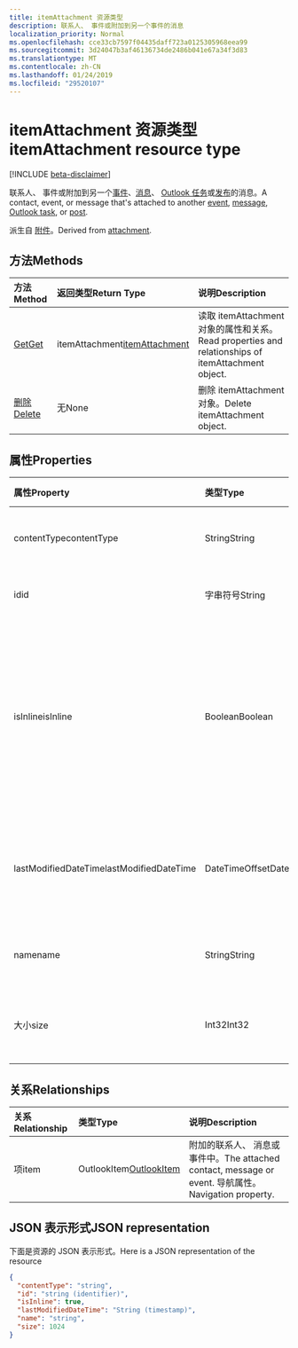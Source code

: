```yaml
---
title: itemAttachment 资源类型
description: 联系人、 事件或附加到另一个事件的消息
localization_priority: Normal
ms.openlocfilehash: cce33cb7597f04435daff723a0125305968eea99
ms.sourcegitcommit: 3d24047b3af46136734de2486b041e67a34f3d83
ms.translationtype: MT
ms.contentlocale: zh-CN
ms.lasthandoff: 01/24/2019
ms.locfileid: "29520107"
---
```

# <a name="itemattachment-resource-type"></a><span data-ttu-id="f79f9-103">itemAttachment 资源类型</span><span class="sxs-lookup"><span data-stu-id="f79f9-103">itemAttachment resource type</span></span>

[!INCLUDE [beta-disclaimer](../../includes/beta-disclaimer.md)]

<span data-ttu-id="f79f9-104">联系人、 事件或附加到另一个[事件](../resources/event.md)、[消息](../resources/message.md)、 [Outlook 任务](../resources/outlooktask.md)或[发布](../resources/post.md)的消息。</span><span class="sxs-lookup"><span data-stu-id="f79f9-104">A contact, event, or message that's attached to another [event](../resources/event.md), [message](../resources/message.md), [Outlook task](../resources/outlooktask.md), or [post](../resources/post.md).</span></span>  

<span data-ttu-id="f79f9-105">派生自 [附件](attachment.md)。</span><span class="sxs-lookup"><span data-stu-id="f79f9-105">Derived from [attachment](attachment.md).</span></span>

## <a name="methods"></a><span data-ttu-id="f79f9-106">方法</span><span class="sxs-lookup"><span data-stu-id="f79f9-106">Methods</span></span>

| <span data-ttu-id="f79f9-107">方法</span><span class="sxs-lookup"><span data-stu-id="f79f9-107">Method</span></span>       | <span data-ttu-id="f79f9-108">返回类型</span><span class="sxs-lookup"><span data-stu-id="f79f9-108">Return Type</span></span>  |<span data-ttu-id="f79f9-109">说明</span><span class="sxs-lookup"><span data-stu-id="f79f9-109">Description</span></span>|
|:---------------|:--------|:----------|
|[<span data-ttu-id="f79f9-110">Get</span><span class="sxs-lookup"><span data-stu-id="f79f9-110">Get</span></span>](../api/attachment-get.md) | <span data-ttu-id="f79f9-111">itemAttachment</span><span class="sxs-lookup"><span data-stu-id="f79f9-111">[itemAttachment](itemattachment.md)</span></span> |<span data-ttu-id="f79f9-112">读取 itemAttachment 对象的属性和关系。</span><span class="sxs-lookup"><span data-stu-id="f79f9-112">Read properties and relationships of itemAttachment object.</span></span>|
|[<span data-ttu-id="f79f9-113">删除</span><span class="sxs-lookup"><span data-stu-id="f79f9-113">Delete</span></span>](../api/attachment-delete.md) | <span data-ttu-id="f79f9-114">无</span><span class="sxs-lookup"><span data-stu-id="f79f9-114">None</span></span> |<span data-ttu-id="f79f9-115">删除 itemAttachment 对象。</span><span class="sxs-lookup"><span data-stu-id="f79f9-115">Delete itemAttachment object.</span></span> |

## <a name="properties"></a><span data-ttu-id="f79f9-116">属性</span><span class="sxs-lookup"><span data-stu-id="f79f9-116">Properties</span></span>
| <span data-ttu-id="f79f9-117">属性</span><span class="sxs-lookup"><span data-stu-id="f79f9-117">Property</span></span>     | <span data-ttu-id="f79f9-118">类型</span><span class="sxs-lookup"><span data-stu-id="f79f9-118">Type</span></span>   |<span data-ttu-id="f79f9-119">说明</span><span class="sxs-lookup"><span data-stu-id="f79f9-119">Description</span></span>|
|:---------------|:--------|:----------|
|<span data-ttu-id="f79f9-120">contentType</span><span class="sxs-lookup"><span data-stu-id="f79f9-120">contentType</span></span>|<span data-ttu-id="f79f9-121">String</span><span class="sxs-lookup"><span data-stu-id="f79f9-121">String</span></span>|<span data-ttu-id="f79f9-122">附件的内容类型。</span><span class="sxs-lookup"><span data-stu-id="f79f9-122">The content type of the attachment.</span></span>|
|<span data-ttu-id="f79f9-123">id</span><span class="sxs-lookup"><span data-stu-id="f79f9-123">id</span></span>|<span data-ttu-id="f79f9-124">字串符号</span><span class="sxs-lookup"><span data-stu-id="f79f9-124">String</span></span>| <span data-ttu-id="f79f9-125">附件 ID。</span><span class="sxs-lookup"><span data-stu-id="f79f9-125">The attachment ID.</span></span>|
|<span data-ttu-id="f79f9-126">isInline</span><span class="sxs-lookup"><span data-stu-id="f79f9-126">isInline</span></span>|<span data-ttu-id="f79f9-127">Boolean</span><span class="sxs-lookup"><span data-stu-id="f79f9-127">Boolean</span></span>|<span data-ttu-id="f79f9-128">如果附件是内联的（例如嵌入到项目正文中的图像），请设置为 true。</span><span class="sxs-lookup"><span data-stu-id="f79f9-128">Set to true if the attachment is inline, such as an embedded image within the body of the item.</span></span>|
|<span data-ttu-id="f79f9-129">lastModifiedDateTime</span><span class="sxs-lookup"><span data-stu-id="f79f9-129">lastModifiedDateTime</span></span>|<span data-ttu-id="f79f9-130">DateTimeOffset</span><span class="sxs-lookup"><span data-stu-id="f79f9-130">DateTimeOffset</span></span>|<span data-ttu-id="f79f9-131">上次修改附件的时间和日期。</span><span class="sxs-lookup"><span data-stu-id="f79f9-131">The last time and date that the attachment was modified.</span></span>|
|<span data-ttu-id="f79f9-132">name</span><span class="sxs-lookup"><span data-stu-id="f79f9-132">name</span></span>|<span data-ttu-id="f79f9-133">String</span><span class="sxs-lookup"><span data-stu-id="f79f9-133">String</span></span>|<span data-ttu-id="f79f9-134">附件的显示名称。</span><span class="sxs-lookup"><span data-stu-id="f79f9-134">The display name of the attachment.</span></span>|
|<span data-ttu-id="f79f9-135">大小</span><span class="sxs-lookup"><span data-stu-id="f79f9-135">size</span></span>|<span data-ttu-id="f79f9-136">Int32</span><span class="sxs-lookup"><span data-stu-id="f79f9-136">Int32</span></span>|<span data-ttu-id="f79f9-137">附件大小，以字节为单位。</span><span class="sxs-lookup"><span data-stu-id="f79f9-137">The size in bytes of the attachment.</span></span>|

## <a name="relationships"></a><span data-ttu-id="f79f9-138">关系</span><span class="sxs-lookup"><span data-stu-id="f79f9-138">Relationships</span></span>
| <span data-ttu-id="f79f9-139">关系</span><span class="sxs-lookup"><span data-stu-id="f79f9-139">Relationship</span></span> | <span data-ttu-id="f79f9-140">类型</span><span class="sxs-lookup"><span data-stu-id="f79f9-140">Type</span></span>   |<span data-ttu-id="f79f9-141">说明</span><span class="sxs-lookup"><span data-stu-id="f79f9-141">Description</span></span>|
|:---------------|:--------|:----------|
|<span data-ttu-id="f79f9-142">项</span><span class="sxs-lookup"><span data-stu-id="f79f9-142">item</span></span>|<span data-ttu-id="f79f9-143">OutlookItem</span><span class="sxs-lookup"><span data-stu-id="f79f9-143">[OutlookItem](outlookitem.md)</span></span>|<span data-ttu-id="f79f9-144">附加的联系人、 消息或事件中。</span><span class="sxs-lookup"><span data-stu-id="f79f9-144">The attached contact, message or event.</span></span> <span data-ttu-id="f79f9-145">导航属性。</span><span class="sxs-lookup"><span data-stu-id="f79f9-145">Navigation property.</span></span>|

## <a name="json-representation"></a><span data-ttu-id="f79f9-146">JSON 表示形式</span><span class="sxs-lookup"><span data-stu-id="f79f9-146">JSON representation</span></span>

<span data-ttu-id="f79f9-147">下面是资源的 JSON 表示形式。</span><span class="sxs-lookup"><span data-stu-id="f79f9-147">Here is a JSON representation of the resource</span></span>

<!-- {
  "blockType": "resource",
  "optionalProperties": [
    "item"
  ],
  "@odata.type": "microsoft.graph.itemAttachment"
}-->

```json
{
  "contentType": "string",
  "id": "string (identifier)",
  "isInline": true,
  "lastModifiedDateTime": "String (timestamp)",
  "name": "string",
  "size": 1024
}

```
<!-- uuid: 8fcb5dbc-d5aa-4681-8e31-b001d5168d79
2015-10-25 14:57:30 UTC -->
<!--
{
  "type": "#page.annotation",
  "description": "itemAttachment resource",
  "keywords": "",
  "section": "documentation",
  "tocPath": "",
  "suppressions": [
    "Error: /api-reference/beta/resources/itemattachment.md:\r\n      Exception processing links.\r\n    System.ArgumentException: Link Definition was null. Link text: !INCLUDE [beta-disclaimer](../../includes/beta-disclaimer.md)\r\n      at ApiDoctor.Validation.DocFile.get_LinkDestinations()\r\n      at ApiDoctor.Validation.DocSet.ValidateLinks(Boolean includeWarnings, String[] relativePathForFiles, IssueLogger issues, Boolean requireFilenameCaseMatch, Boolean printOrphanedFiles)"
  ]
}
-->
